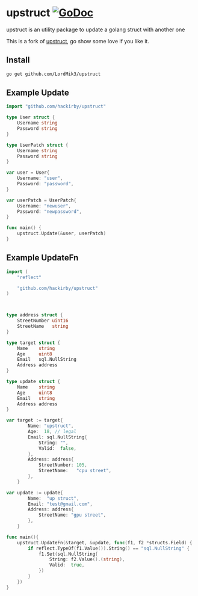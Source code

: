 # upstruct [![GoDoc](http://img.shields.io/badge/go-documentation-blue.svg?style=flat-square)](https://pkg.go.dev/github.com/LordMik3/upstruct)

upstruct is an utility package to update a golang struct with another one

This is a fork of [upstruct](https://github.com/hackirby/upstruct), go show some love if you like it.

## Install

```bash
go get github.com/LordMik3/upstruct
```

## Example Update

```go
import "github.com/hackirby/upstruct"

type User struct {
    Username string
    Password string
}

type UserPatch struct {
    Username string
    Password string
}

var user = User{
    Username: "user",
    Password: "password",
}

var userPatch = UserPatch{
    Username: "newuser",
    Password: "newpassword",
}

func main() {
    upstruct.Update(&user, userPatch)
}
```

## Example UpdateFn

```go
import (
    "reflect"

    "github.com/hackirby/upstruct"
)



type address struct {
    StreetNumber uint16
    StreetName   string
}

type target struct {
    Name    string
    Age     uint8
    Email   sql.NullString
    Address address
}

type update struct {
    Name    string
    Age     uint8
    Email   string
    Address address
}

var target := target{
        Name: "upstruct",
        Age:  18, // legal
        Email: sql.NullString{
            String: "",
            Valid:  false,
        },
        Address: address{
            StreetNumber: 105,
            StreetName:   "cpu street",
        },
    }

var update := update{
        Name:  "up struct",
        Email: "test@gmail.com",
        Address: address{
            StreetName: "gpu street",
        },
    }

func main(){
    upstruct.UpdateFn(&target, &update, func(f1, f2 *structs.Field) {
        if reflect.TypeOf(f1.Value()).String() == "sql.NullString" {
            f1.Set(sql.NullString{
                String: f2.Value().(string),
                Valid:  true,
            })
        }
    })
}
```
